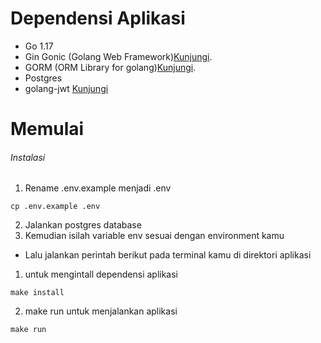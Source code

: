 # Dependensi Aplikasi

- Go 1.17
- Gin Gonic (Golang Web Framework)[Kunjungi](https://gin-gonic.com/).
- GORM (ORM Library for golang)[Kunjungi](https://gorm.io/index.html).
- Postgres
- golang-jwt [Kunjungi](https://github.com/golang-jwt/jwt)

# Memulai
###### Instalasi

1. Rename .env.example menjadi .env
```
cp .env.example .env
```
2. Jalankan postgres database
3. Kemudian isilah variable env sesuai dengan environment kamu
- Lalu jalankan perintah berikut pada terminal kamu di direktori aplikasi
1. untuk mengintall dependensi aplikasi
```
make install
```
2. make run untuk menjalankan aplikasi
```
make run
```
